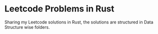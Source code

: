 # Leetcode Problems in Rust
Sharing my Leetcode solutions in Rust, the solutions are structured in Data Structure wise folders.
